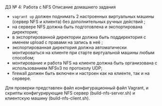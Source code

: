 ДЗ № 4: Работа с NFS
  Описание домашнего задания
  - `vagrant up` должен поднимать 2 настроенных виртуальных машины (сервер NFS и клиента) без дополнительных ручных действий ;
  - на сервере NFS должна быть подготовлена и экспортирована директория;
  - в экспортированной директории должна быть поддиректория с именем upload с правами на запись в неё ;
  - экспортированная директория должна автоматически монтироваться на клиенте при старте виртуальной машины любым способом;
  - монтирование и работа NFS на клиенте должна быть организована с использованием NFSv3 по протоколу UDP;
  - firewall должен быть включен и настроен как на клиенте, так и на сервере.

Для проверки представлен файл конфигурационный файл Vagrant, и скрипты конфигурирующие NFS сервер (build-nfs-server.sh) и клиентскую машину (build-nfs-client.sh).
